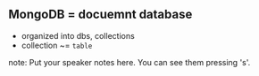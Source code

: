 ##  MongoDB = docuemnt database

* organized into dbs, collections
* collection ~= `table`

note:
    Put your speaker notes here.
    You can see them pressing 's'.
